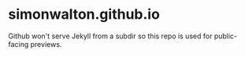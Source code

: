 # simonwalton.github.io
Github won't serve Jekyll from a subdir so this repo is used for public-facing previews.


